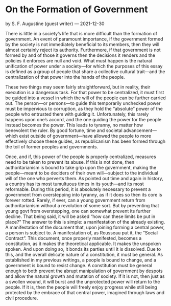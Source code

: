 # On the Formation of Government

by S. F. Augustine (guest writer) — 2021-12-30

There is little in a society’s life that is more difficult than the formation of government.
An event of paramount importance, if the government formed by the society is not immediately beneficial to its members, then they will almost certainly reject its authority.
Furthermore, if that government is not formed by and of those it governs then the decisions it renders and the policies it enforces are null and void.
What must happen is the natural unification of power under a society—for which the purposes of this essay is defined as a group of people that share a collective cultural trait—and the centralization of that power into the hands of the people.

These two things may seem fairly straightforward, but in reality, their execution is a dangerous task.
For that power to be centralized, it must first be guided into a vessel in which the will of the people can be further carried out.
The person—or persons—to guide this temporarily unchecked power must be impervious to corruption, as they hold the “absolute” power of the people who entrusted them with guiding it.
Unfortunately, this rarely happens upon one’s accord, and the one guiding the power for the people instead becomes the power.
This leads to tyranny, no matter how benevolent the ruler.
By good fortune, time and societal advancement—which exist outside of government—have allowed the people to more effectively choose these guides, as republicanism has been formed through the toil of former peoples and governments.

Once, and if, this power of the people is properly centralized, measures need to be taken to prevent its abuse.
If this is not done, then authoritarianism is bound to take grip upon the government, making the people—meant to be deciders of their own will—subject to the individual will of the one who perverts them.
As pointed out time and again in history, a country has its most tumultuous times in its youth—and its most reformable.
During this period, it is absolutely necessary to prevent a government from overstepping into tyranny, as if it does so then its core is forever rotted.
Rarely, if ever, can a young government return from authoritarianism without a revolution of some sort.
But by preventing that young govt from overstepping, one can somewhat prevent its further decline.
That being said, it will be asked “how can these limits be put in place?” The answer to this is simple: a manifestation of the already existing.
A manifestation of the document that, upon joining forming a central power, a person is subject to.
A manifestation of, as Rousseau put it, the “Social Contract”.
This document, once properly manifested, becomes a constitution, as it makes the theoretical applicable.
It makes the unspoken spoken.
And upon doing so, it bonds its parties until it is dissolved.
Due to this, and the overall delicate nature of a constitution, it must be general.
As established in my previous writings, a people is bound to change, and a government is bound to resist change.
A constitution must be general enough to both prevent the abrupt manipulation of government by despots and allow the natural growth and mutation of society.
If it is not, then just as a swollen wound, it will burst and the unprotected power will return to the people.
If it is, then the people will freely enjoy progress while still being protected by the embrace of that central power, imagined through laws and civil procedure.
